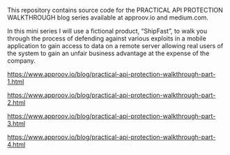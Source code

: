 This repository contains source code for the PRACTICAL API PROTECTION WALKTHROUGH blog series available at approov.io and medium.com.

In this mini series I will use a fictional product, “ShipFast”, to walk you through the process of defending against various exploits in a mobile application to gain access to data on a remote server allowing real users of the system to gain an unfair business advantage at the expense of the company.


https://www.approov.io/blog/practical-api-protection-walkthrough-part-1.html

https://www.approov.io/blog/practical-api-protection-walkthrough-part-2.html

https://www.approov.io/blog/practical-api-protection-walkthrough-part-3.html

https://www.approov.io/blog/practical-api-protection-walkthrough-part-4.html
